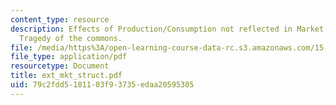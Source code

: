 ```yaml
---
content_type: resource
description: Effects of Production/Consumption not reflected in Market Transactions,
  Tragedy of the commons.
file: /media/https%3A/open-learning-course-data-rc.s3.amazonaws.com/15-010-economic-analysis-for-business-decisions-fall-2004/79c2fdd5181103f93735edaa20595305_ext_mkt_struct.pdf
file_type: application/pdf
resourcetype: Document
title: ext_mkt_struct.pdf
uid: 79c2fdd5-1811-03f9-3735-edaa20595305
---
```

